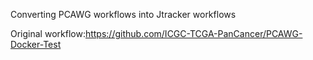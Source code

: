Converting PCAWG workflows into Jtracker workflows

Original workflow:https://github.com/ICGC-TCGA-PanCancer/PCAWG-Docker-Test
